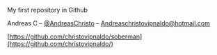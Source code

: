 My first repository in Github

Andreas C – [@AndreasChristo](https://twitter.com/Andreas_christo) – Andreaschristovipnaldo@hotmail.com

[https://github.com/christovipnaldo/soberman](https://github.com/christovipnaldo/)
